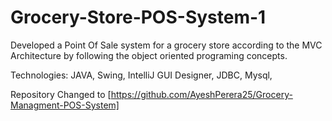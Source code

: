 # Grocery-Store-POS-System-1
Developed a Point Of Sale system for a grocery store according to the MVC Architecture by following the object oriented programing concepts.   

Technologies:  JAVA, Swing, IntelliJ GUI Designer, JDBC, Mysql,

Repository Changed to [https://github.com/AyeshPerera25/Grocery-Managment-POS-System]
